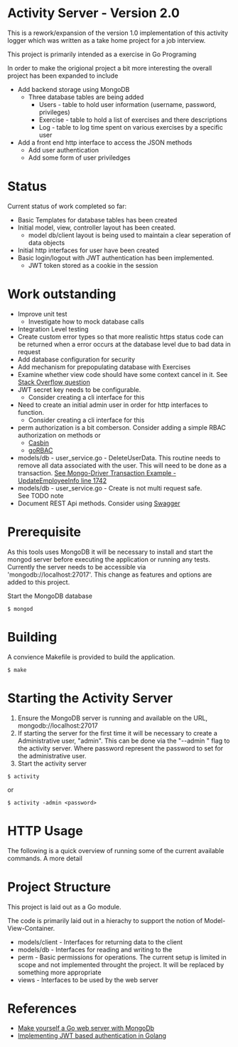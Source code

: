 
# Activity Server - Version 2.0 

This is a rework/expansion of the version 1.0 implementation of this activity logger which was written 
as a take home project for a job interview.

This project is primarily intended as a exercise in Go Programing

In order to make the origional project a bit more interesting the overall project has been expanded to include

* Add backend storage using MongoDB
    * Three database tables are being added
        * Users  - table to hold user information (username, password, privileges)
        * Exercise - table to hold a list of exercises and there descriptions
        * Log - table to log time spent on various exercises by a specific user
* Add a front end http interface to access the JSON methods
    * Add user authentication
    * Add some form of user priviledges

# Status

Current status of work completed so far:

* Basic Templates for database tables has been created
* Initial model, view, controller layout has been created.
    * model db/client layout is being used to maintain a clear seperation of data objects
* Initial http interfaces for user have been created
* Basic login/logout with JWT authentication has been implemented.
    * JWT token stored as a cookie in the session

# Work outstanding

* Improve unit test
    * Investigate how to mock database calls
* Integration Level testing
* Create custom error types so that more realistic https status code can be returned when a error occurs at the database level due to bad data in request
* Add database configuration for security
* Add mechanism for prepopulating database with Exercises
* Examine whether view code should have some context cancel in it. See [Stack Overflow question](https://stackoverflow.com/questions/47179024/how-to-check-if-a-request-was-cancelled)
* JWT secret key needs to be configurable.
    * Consider creating a cli interface for this
* Need to create an initial admin user in order for http interfaces to function.
    * Consider creating a cli interface for this
* perm authorization is a bit comberson. Consider adding a simple RBAC authorization on methods or 
    * [Casbin](https://github.com/casbin/casbin)
    * [goRBAC](https://github.com/mikespook/gorbac)
* models/db - user_service.go - DeleteUserData. This routine needs to remove all
   data associated with the user. This will need to be done as a transaction.
   [See Mongo-Driver Transaction Example - UpdateEmployeeInfo line 1742](https://github.com/mongodb/mongo-go-driver/blob/master/examples/documentation_examples/examples.go)
* models/db - user_service.go - Create is not multi request safe.  
See TODO note
* Document REST Api methods. Consider using [Swagger](https://towardsdatascience.com/setting-up-swagger-docs-for-golang-api-8d0442263641)

# Prerequisite

As this tools uses MongoDB it will be necessary to install and start the mongod server before executing the application or
running any tests. Currently the server needs to be accessible via 'mongodb://localhost:27017'. This change as
features and options are added to this project.

Start the MongoDB database
```
$ mongod
```

# Building

A convience Makefile is provided to build the application.

```
$ make
```


# Starting the Activity Server

1. Ensure the MongoDB server is running and available on the URL, mongodb://localhost:27017
2. If starting the server for the first time it will be necessary to create a Administrative user, "admin".  This
can be done via the "--admin <password>" flag to the activity server. Where password represent the password to
set for the administrative user.
3. Start the activity server


```
$ activity 
```

or 

```
$ activity -admin <password>
```

# HTTP Usage

The following is a quick overview of running some of the current available commands. A more detail 
# Project Structure

This project is laid out as a Go module. 

The code is primarily laid out in a hierachy to support the notion of Model-View-Container. 

* models/client - Interfaces for returning data to the client
* models/db - Interfaces for reading and writing to the
* perm - Basic permissions for operations. The current setup is limited in scope and not implemented
    throught the project. It will be replaced by something more appropriate
* views - Interfaces to be used by the web server


# References
* [Make yourself a Go web server with MongoDb](https://medium.com/hackernoon/make-yourself-a-go-web-server-with-mongodb-go-on-go-on-go-on-48f394f24e)
* [Implementing JWT based authentication in Golang](https://www.sohamkamani.com/blog/golang/2019-01-01-jwt-authentication/)

